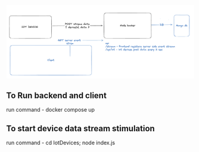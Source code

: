 
![Screenshot](architecture.png)
## To Run backend and client
run command - docker compose up 

## To start device data stream stimulation 
run command - cd IotDevices; node index.js

